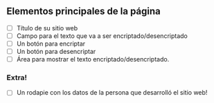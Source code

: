 ## Elementos principales de la página

- [ ] Título de su sitio web
- [ ] Campo para el texto que va a ser encriptado/desencriptado
- [ ] Un botón para encriptar
- [ ] Un botón para desencriptar
- [ ] Área para mostrar el texto encriptado/desencriptado.

### Extra!
- [ ] Un rodapie  con los datos de la persona que desarrolló el sitio web!